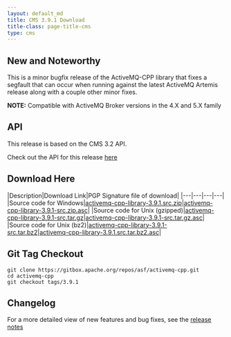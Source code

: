 ```yaml
---
layout: default_md
title: CMS 3.9.1 Download
title-class: page-title-cms
type: cms
---
```


New and Noteworthy
------------------

This is a minor bugfix release of the ActiveMQ-CPP library that fixes a segfault that can occur when running against the latest ActiveMQ Artemis release along with a couple other minor fixes.

**NOTE:** Compatible with ActiveMQ Broker versions in the 4.X and 5.X family

API
---

This release is based on the CMS 3.2 API.

Check out the API for this release [here](http://activemq.apache.org/cms/api_docs/activemqcpp-3.9.0/html)

Download Here
-------------

|Description|Download Link|PGP Signature file of download|
|---|---|---|---|
|Source code for Windows|[activemq-cpp-library-3.9.1.src.zip](http://www.apache.org/dist/activemq/activemq-cpp/3.9.1/activemq-cpp-library-3.9.1-src.zip)|[activemq-cpp-library-3.9.1-src.zip.asc](http://www.apache.org/dist/activemq/activemq-cpp/3.9.1/activemq-cpp-library-3.9.1-src.zip.asc)|
|Source code for Unix (gzipped)|[activemq-cpp-library-3.9.1-src.tar.gz](http://www.apache.org/dist/activemq/activemq-cpp/3.9.1/activemq-cpp-library-3.9.1-src.tar.gz)|[activemq-cpp-library-3.9.1-src.tar.gz.asc](http://www.apache.org/dist/activemq/activemq-cpp/3.9.1/activemq-cpp-library-3.9.1-src.tar.gz.asc)|
|Source code for Unix (bz2)|[activemq-cpp-library-3.9.1-src.tar.bz2](http://www.apache.org/dist/activemq/activemq-cpp/3.9.1/activemq-cpp-library-3.9.1-src.tar.bz2)|[activemq-cpp-library-3.9.1.src.tar.bz2.asc](http://www.apache.org/dist/activemq/activemq-cpp/3.9.1/activemq-cpp-library-3.9.1-src.tar.bz2.asc)|

Git Tag Checkout
----------------
```
git clone https://gitbox.apache.org/repos/asf/activemq-cpp.git  
cd activemq-cpp  
git checkout tags/3.9.1
```

Changelog
---------

For a more detailed view of new features and bug fixes, see the [release notes](https://issues.apache.org/jira/secure/ReleaseNote.jspa?projectId=12311207&styleName=Html&version=12333244)
